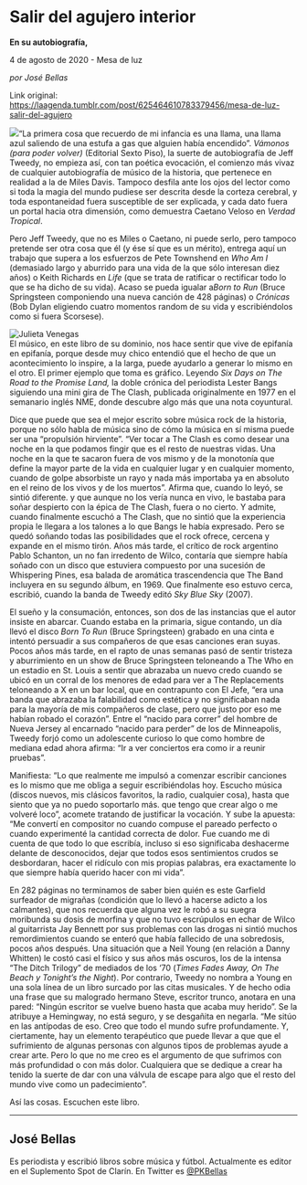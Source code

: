# Salir del agujero interior

**En su autobiografía,**

4 de agosto de 2020 - Mesa de luz

_por José Bellas_

Link original: https://laagenda.tumblr.com/post/625464610783379456/mesa-de-luz-salir-del-agujero

![](https://64.media.tumblr.com/d48f9cae95f2f6ee78882aa404bfff7b/bbdcc8228554bc0f-84/s500x750/c70e847c5a8b3a2387f17ca0bdf78492ef31f21f.png)“La primera cosa que recuerdo de mi infancia
es una llama, una llama azul saliendo de una estufa a gas que alguien había
encendido”. *Vámonos (para poder volver)* (Editorial Sexto Piso), la
suerte de autobiografía de Jeff Tweedy, no empieza así, con tan poética
evocación, el comienzo más vivaz de cualquier autobiografía de músico de la
historia, que pertenece en realidad a la de Miles Davis. Tampoco desfila ante
los ojos del lector como si toda la magia del mundo pudiese ser descrita desde
la corteza cerebral, y toda espontaneidad fuera susceptible de ser explicada, y
cada dato fuera un portal hacia otra dimensión, como demuestra Caetano Veloso
en *Verdad Tropical*.

Pero Jeff Tweedy, que no es Miles o Caetano, ni
puede serlo, pero tampoco pretende ser otra cosa que él (y ése sí que es un
mérito), entrega aquí un trabajo que supera a los esfuerzos de Pete Townshend
en *Who Am I* (demasiado largo y aburrido para una vida de la que sólo
interesan diez años) o Keith Richards en *Life* (que se trata de ratificar
o rectificar todo lo que se ha dicho de su vida). Acaso se pueda igualar a*Born to Run* (Bruce Springsteen componiendo una nueva canción de 428
páginas) o *Crónicas* (Bob Dylan eligiendo cuatro momentos random de su
vida y escribiéndolos como si fuera Scorsese).

![Julieta Venegas](https://64.media.tumblr.com/da85ede2670217bc7f8cd071ed6b8210/bbdcc8228554bc0f-c6/s250x400/56c8787cf5389c1ead05d39674c7bcd9703c0f6a.jpg)  
El músico, en este libro de su dominio, nos hace
sentir que vive de epifanía en epifanía, porque desde muy chico entendió que el
hecho de que un acontecimiento lo inspire, a la larga, puede ayudarlo a generar
lo mismo en el otro. El primer ejemplo que toma es gráfico. Leyendo *Six Days
on The Road to the Promise Land,* la doble crónica del periodista Lester
Bangs siguiendo una mini gira de The Clash, publicada originalmente en 1977 en
el semanario inglés NME, donde descubre algo más que una nota coyuntural.

Dice que puede que sea el mejor escrito sobre
música rock de la historia, porque no sólo habla de música sino de cómo la
música en sí misma puede ser una “propulsión hirviente”. “Ver
tocar a The Clash es como desear una noche en la que podamos fingir que es el
resto de nuestras vidas. Una noche en la que te sacaron fuera de vos mismo y de
la monotonía que define la mayor parte de la vida en cualquier lugar y en
cualquier momento, cuando de golpe absorbiste un rayo y nada más importaba ya
en absoluto en el reino de los vivos y de los muertos”. Afirma que, cuando
lo leyó, se sintió diferente. y que aunque no los vería nunca en vivo, le
bastaba para soñar despierto con la épica de The Clash, fuera o no cierto. Y
admite, cuando finalmente escuchó a The Clash, que no sintió que la experiencia
propia le llegara a los talones a lo que Bangs le había expresado. Pero se
quedó soñando todas las posibilidades que el rock ofrece, cercena y expande en
el mismo tirón. Años más tarde, el crítico de rock argentino Pablo Schanton, un
no fan irredento de Wilco, contaría que siempre había soñado con un disco que
estuviera compuesto por una sucesión de Whispering Pines, esa balada de
aromática trascendencia que The Band incluyera en su segundo álbum, en 1969.
Que finalmente eso estuvo cerca, escribió, cuando la banda de Tweedy editó *Sky
Blue Sky* (2007). 

El sueño y la consumación, entonces, son dos de las instancias que el autor insiste en abarcar. Cuando estaba en la
primaria, sigue contando, un día llevó el disco *Born To Run* (Bruce
Springsteen) grabado en una cinta e intentó persuadir a sus compañeros de que
esas canciones eran suyas. Pocos años más tarde, en el rapto de unas semanas
pasó de sentir tristeza y aburrimiento en un show de Bruce Springsteen
teloneando a The Who en un estadio en St. Louis a sentir que abrazaba un nuevo credo
cuando se ubicó en un corral de los menores de edad para ver a The Replacements
teloneando a X en un bar local, que en contrapunto con El Jefe, “era una
banda que abrazaba la falabilidad como estética y no significaban nada para la
mayoría de mis compañeros de clase, pero que justo por eso me habían robado el
corazón”. Entre el “nacido para correr” del hombre de Nueva
Jersey al encarnado “nacido para perder” de los de Minneapolis,
Tweedy forjó como un adolescente curioso lo que como hombre de mediana edad
ahora afirma: “Ir a ver conciertos era como ir a reunir pruebas”.

Manifiesta: “Lo que realmente me impulsó a comenzar escribir
canciones es lo mismo que me obliga a seguir escribiéndolas hoy. Escucho música
(discos nuevos, mis clásicos favoritos, la radio, cualquier cosa), hasta que
siento que ya no puedo soportarlo más. que tengo que crear algo o me volveré
loco”, acomete tratando de justificar la vocación. Y sube la apuesta:
“Me convertí en compositor no cuando compuse el pareado perfecto o cuando
experimenté la cantidad correcta de dolor. Fue cuando me di cuenta de que todo
lo que escribía, incluso si eso significaba deshacerme delante de desconocidos,
dejar que todos esos sentimientos crudos se desbordaran, hacer el ridículo con
mis propias palabras, era exactamente lo que siempre había querido hacer con mi
vida”. 

En 282 páginas no terminamos de saber bien quién es
este Garfield surfeador de migrañas (condición que lo llevó a hacerse adicto a
los calmantes), que nos recuerda que alguna vez le robó a su suegra moribunda
su dosis de morfina y que no tuvo escrúpulos en echar de Wilco al guitarrista
Jay Bennett por sus problemas con las drogas ni sintió muchos remordimientos
cuando se enteró que había fallecido de una sobredosis, pocos años después. Una
situación que a Neil Young (en relación a Danny Whitten) le costó casi el
físico y sus años más oscuros, los de la intensa “The Ditch Trilogy”
de mediados de los ‘70 (*Times Fades Away, On The Beach y Tonight’s the Night*).
Por contrario, Tweedy no nombra a Young en una sola línea de un libro surcado
por las citas musicales. Y de hecho odia una frase que su malogrado hermano
Steve, escritor trunco, anotara en una pared: “Ningún escritor se vuelve
bueno hasta que acaba muy herido”. Se la atribuye a Hemingway, no está
seguro, y se desgañita en negarla. “Me sitúo en las antípodas de eso. Creo
que todo el mundo sufre profundamente. Y, ciertamente, hay un elemento
terapéutico que puede llevar a que que el sufrimiento de algunas personas con
algunos tipos de problemas ayude a crear arte. Pero lo que no me creo es el
argumento de que sufrimos con más profundidad o con más dolor. Cualquiera que
se dedique a crear ha tenido la suerte de dar con una válvula de escape para
algo que el resto del mundo vive como un padecimiento”.

Así las cosas. Escuchen este libro.



---

José Bellas
-----------

 Es periodista y escribió libros sobre música y fútbol. Actualmente es editor en el Suplemento Spot de Clarín. En Twitter es [@PKBellas](https://twitter.com/PKBellas) 

